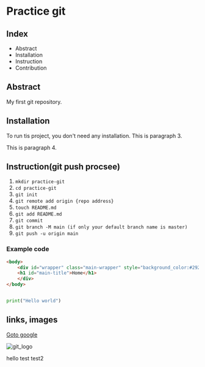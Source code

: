 # Practice git

## Index

- Abstract
- Installation
- Instruction
- Contribution

## Abstract

My first git repository.

## Installation

To run tis project, you don't need any installation.
This is paragraph 3.

This is paragraph 4.

## Instruction(git push procsee)

1. `mkdir practice-git`
2. `cd practice-git`
3. `git init`
4. `git remote add origin {repo address}`
5. `touch README.md`
6. `git add README.md`
7. `git commit`
8. `git branch -M main (if only your default branch name is master)`
9. `git push -u origin main`

### Example code

```html
<body>
    <div id="wrapper" class="main-wrapper" style="background_color:#292518;">
	<h1 id="main-title">Home</h1>
    </div>
</body>
```

```python

print("Hello world")

```

## links, images

[Goto google](https:www.google.com/)

![git_logo](https://gitforwindows.org/img/git_logo.png)


hello
test
test2